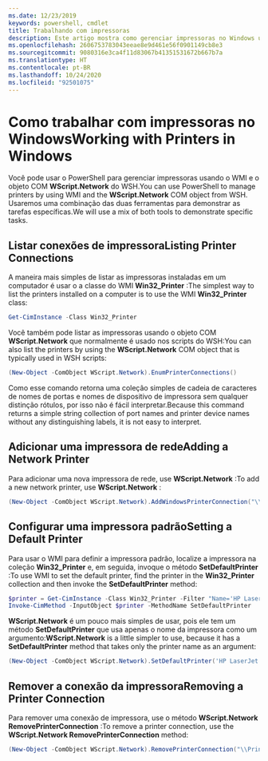```yaml
---
ms.date: 12/23/2019
keywords: powershell, cmdlet
title: Trabalhando com impressoras
description: Este artigo mostra como gerenciar impressoras no Windows usando objetos WMI e interfaces COM.
ms.openlocfilehash: 2606753783043eeae8e9d461e56f0901149cb8e3
ms.sourcegitcommit: 9080316e3ca4f11d83067b41351531672b667b7a
ms.translationtype: HT
ms.contentlocale: pt-BR
ms.lasthandoff: 10/24/2020
ms.locfileid: "92501075"
---
```

# <a name="working-with-printers-in-windows"></a><span data-ttu-id="dea94-104">Como trabalhar com impressoras no Windows</span><span class="sxs-lookup"><span data-stu-id="dea94-104">Working with Printers in Windows</span></span>

<span data-ttu-id="dea94-105">Você pode usar o PowerShell para gerenciar impressoras usando o WMI e o objeto COM **WScript.Network** do WSH.</span><span class="sxs-lookup"><span data-stu-id="dea94-105">You can use PowerShell to manage printers by using WMI and the **WScript.Network** COM object from WSH.</span></span> <span data-ttu-id="dea94-106">Usaremos uma combinação das duas ferramentas para demonstrar as tarefas específicas.</span><span class="sxs-lookup"><span data-stu-id="dea94-106">We will use a mix of both tools to demonstrate specific tasks.</span></span>

## <a name="listing-printer-connections"></a><span data-ttu-id="dea94-107">Listar conexões de impressora</span><span class="sxs-lookup"><span data-stu-id="dea94-107">Listing Printer Connections</span></span>

<span data-ttu-id="dea94-108">A maneira mais simples de listar as impressoras instaladas em um computador é usar o a classe do WMI **Win32_Printer** :</span><span class="sxs-lookup"><span data-stu-id="dea94-108">The simplest way to list the printers installed on a computer is to use the WMI **Win32_Printer** class:</span></span>

```powershell
Get-CimInstance -Class Win32_Printer
```

<span data-ttu-id="dea94-109">Você também pode listar as impressoras usando o objeto COM **WScript.Network** que normalmente é usado nos scripts do WSH:</span><span class="sxs-lookup"><span data-stu-id="dea94-109">You can also list the printers by using the **WScript.Network** COM object that is typically used in WSH scripts:</span></span>

```powershell
(New-Object -ComObject WScript.Network).EnumPrinterConnections()
```

<span data-ttu-id="dea94-110">Como esse comando retorna uma coleção simples de cadeia de caracteres de nomes de portas e nomes de dispositivo de impressora sem qualquer distinção rótulos, por isso não é fácil interpretar.</span><span class="sxs-lookup"><span data-stu-id="dea94-110">Because this command returns a simple string collection of port names and printer device names without any distinguishing labels, it is not easy to interpret.</span></span>

## <a name="adding-a-network-printer"></a><span data-ttu-id="dea94-111">Adicionar uma impressora de rede</span><span class="sxs-lookup"><span data-stu-id="dea94-111">Adding a Network Printer</span></span>

<span data-ttu-id="dea94-112">Para adicionar uma nova impressora de rede, use **WScript.Network** :</span><span class="sxs-lookup"><span data-stu-id="dea94-112">To add a new network printer, use **WScript.Network** :</span></span>

```powershell
(New-Object -ComObject WScript.Network).AddWindowsPrinterConnection("\\Printserver01\Xerox5")
```

## <a name="setting-a-default-printer"></a><span data-ttu-id="dea94-113">Configurar uma impressora padrão</span><span class="sxs-lookup"><span data-stu-id="dea94-113">Setting a Default Printer</span></span>

<span data-ttu-id="dea94-114">Para usar o WMI para definir a impressora padrão, localize a impressora na coleção **Win32_Printer** e, em seguida, invoque o método **SetDefaultPrinter** :</span><span class="sxs-lookup"><span data-stu-id="dea94-114">To use WMI to set the default printer, find the printer in the **Win32_Printer** collection and then invoke the **SetDefaultPrinter** method:</span></span>

```powershell
$printer = Get-CimInstance -Class Win32_Printer -Filter "Name='HP LaserJet 5Si'"
Invoke-CimMethod -InputObject $printer -MethodName SetDefaultPrinter
```

<span data-ttu-id="dea94-115">**WScript.Network** é um pouco mais simples de usar, pois ele tem um método **SetDefaultPrinter** que usa apenas o nome da impressora como um argumento:</span><span class="sxs-lookup"><span data-stu-id="dea94-115">**WScript.Network** is a little simpler to use, because it has a **SetDefaultPrinter** method that takes only the printer name as an argument:</span></span>

```powershell
(New-Object -ComObject WScript.Network).SetDefaultPrinter('HP LaserJet 5Si')
```

## <a name="removing-a-printer-connection"></a><span data-ttu-id="dea94-116">Remover a conexão da impressora</span><span class="sxs-lookup"><span data-stu-id="dea94-116">Removing a Printer Connection</span></span>

<span data-ttu-id="dea94-117">Para remover uma conexão de impressora, use o método **WScript.Network RemovePrinterConnection** :</span><span class="sxs-lookup"><span data-stu-id="dea94-117">To remove a printer connection, use the **WScript.Network RemovePrinterConnection** method:</span></span>

```powershell
(New-Object -ComObject WScript.Network).RemovePrinterConnection("\\Printserver01\Xerox5")
```
